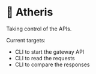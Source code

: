 # 🐉 Atheris

Taking control of the APIs.

Current targets:

- CLI to start the gateway API
- CLI to read the requests
- CLI to compare the responses
